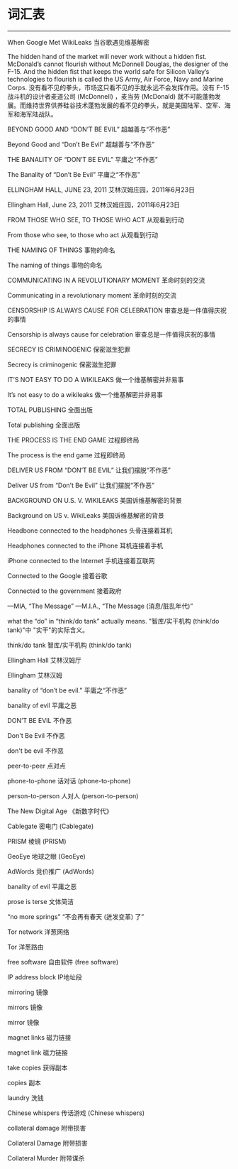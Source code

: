 # 词汇表

------

When Google Met WikiLeaks
当谷歌遇见维基解密

The hidden hand of the market will never work without a hidden fist. McDonald’s cannot flourish without McDonnell Douglas, the designer of the F-15. And the hidden fist that keeps the world safe for Silicon Valley’s technologies to flourish is called the US Army, Air Force, Navy and Marine Corps.
没有看不见的拳头，市场这只看不见的手就永远不会发挥作用。没有 F-15 战斗机的设计者麦道公司 (McDonnell) ，麦当劳 (McDonald) 就不可能蓬勃发展。而维持世界供养硅谷技术蓬勃发展的看不见的拳头，就是美国陆军、空军、海军和海军陆战队。

BEYOND GOOD AND “DON’T BE EVIL”
超越善与“不作恶”

Beyond Good and “Don’t Be Evil”
超越善与“不作恶”

THE BANALITY OF “DON’T BE EVIL”
平庸之“不作恶”

The Banality of “Don’t Be Evil”
平庸之“不作恶”

ELLINGHAM HALL, JUNE 23, 2011
艾林汉姆庄园，2011年6月23日

Ellingham Hall, June 23, 2011
艾林汉姆庄园，2011年6月23日

FROM THOSE WHO SEE, TO THOSE WHO ACT
从观看到行动

From those who see, to those who act
从观看到行动

THE NAMING OF THINGS
事物的命名

The naming of things
事物的命名

COMMUNICATING IN A REVOLUTIONARY MOMENT
革命时刻的交流

Communicating in a revolutionary moment
革命时刻的交流

CENSORSHIP IS ALWAYS CAUSE FOR CELEBRATION
审查总是一件值得庆祝的事情

Censorship is always cause for celebration
审查总是一件值得庆祝的事情

SECRECY IS CRIMINOGENIC
保密滋生犯罪

Secrecy is criminogenic
保密滋生犯罪

IT’S NOT EASY TO DO A WIKILEAKS
做一个维基解密并非易事

It’s not easy to do a wikileaks
做一个维基解密并非易事

TOTAL PUBLISHING
全面出版

Total publishing
全面出版

THE PROCESS IS THE END GAME
过程即终局

The process is the end game
过程即终局

DELIVER US FROM “DON’T BE EVIL”
让我们摆脱“不作恶”

Deliver US from “Don’t Be Evil”
让我们摆脱“不作恶”

BACKGROUND ON U.S. V. WIKILEAKS
美国诉维基解密的背景

Background on US v. WikiLeaks
美国诉维基解密的背景

Headbone connected to the headphones
头骨连接着耳机

Headphones connected to the iPhone
耳机连接着手机

iPhone connected to the Internet
手机连接着互联网

Connected to the Google
接着谷歌

Connected to the government
接着政府

—MIA, “The Message”
—M.I.A., “The Message (消息/脏乱年代)”

what the “do” in “think/do tank” actually means.
"智库/实干机构 (think/do tank)"中 "实干"的实际含义。

think/do tank
智库/实干机构 (think/do tank)

Ellingham Hall
艾林汉姆厅

Ellingham
艾林汉姆

banality of “don’t be evil.”
平庸之“不作恶”

banality of evil
平庸之恶

DON’T BE EVIL
不作恶

Don't Be Evil
不作恶

don't be evil
不作恶

peer-to-peer
点对点

phone-to-phone
话对话 (phone-to-phone)

person-to-person
人对人 (person-to-person)

The New Digital Age
《新数字时代》

Cablegate
密电门 (Cablegate)

PRISM
棱镜 (PRISM)

GeoEye
地球之眼 (GeoEye)

AdWords
竞价推广 (AdWords)

banality of evil
平庸之恶

prose is terse
文体简洁

“no more springs”
“不会再有春天 (迸发变革) 了”

Tor network
洋葱网络

 Tor
洋葱路由

free software
自由软件 (free software)

IP address block
IP地址段

mirroring
镜像

mirrors
镜像

mirror
镜像

magnet links
磁力链接

magnet link
磁力链接

take copies
获得副本

copies
副本

laundry
洗钱

Chinese whispers
传话游戏 (Chinese whispers)

collateral damage
附带损害

Collateral Damage
附带损害

Collateral Murder
附带谋杀
